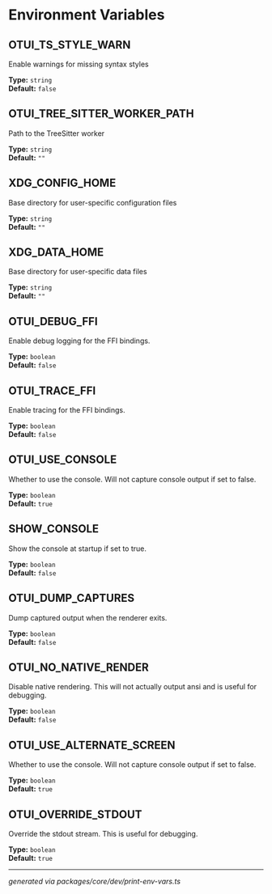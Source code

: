 # Environment Variables

## OTUI_TS_STYLE_WARN

Enable warnings for missing syntax styles

**Type:** `string`  
**Default:** `false`

## OTUI_TREE_SITTER_WORKER_PATH

Path to the TreeSitter worker

**Type:** `string`  
**Default:** `""`

## XDG_CONFIG_HOME

Base directory for user-specific configuration files

**Type:** `string`  
**Default:** `""`

## XDG_DATA_HOME

Base directory for user-specific data files

**Type:** `string`  
**Default:** `""`

## OTUI_DEBUG_FFI

Enable debug logging for the FFI bindings.

**Type:** `boolean`  
**Default:** `false`

## OTUI_TRACE_FFI

Enable tracing for the FFI bindings.

**Type:** `boolean`  
**Default:** `false`

## OTUI_USE_CONSOLE

Whether to use the console. Will not capture console output if set to false.

**Type:** `boolean`  
**Default:** `true`

## SHOW_CONSOLE

Show the console at startup if set to true.

**Type:** `boolean`  
**Default:** `false`

## OTUI_DUMP_CAPTURES

Dump captured output when the renderer exits.

**Type:** `boolean`  
**Default:** `false`

## OTUI_NO_NATIVE_RENDER

Disable native rendering. This will not actually output ansi and is useful for debugging.

**Type:** `boolean`  
**Default:** `false`

## OTUI_USE_ALTERNATE_SCREEN

Whether to use the console. Will not capture console output if set to false.

**Type:** `boolean`  
**Default:** `true`

## OTUI_OVERRIDE_STDOUT

Override the stdout stream. This is useful for debugging.

**Type:** `boolean`  
**Default:** `true`

---

_generated via packages/core/dev/print-env-vars.ts_
